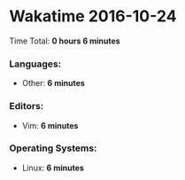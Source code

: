 # Wakatime 2016-10-24

Time Total: **0 hours 6 minutes**

### Languages:
- Other: **6 minutes** 

### Editors:
- Vim: **6 minutes** 

### Operating Systems:
- Linux: **6 minutes** 

